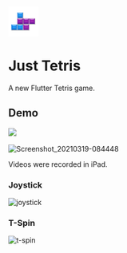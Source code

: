 ![icon](https://github.com/BreadKey/flutter-tetris/blob/main/ios/Runner/Assets.xcassets/AppIcon.appiconset/Icon-60.png?raw=true)
# Just Tetris

A new Flutter Tetris game.

## Demo
<img src=https://user-images.githubusercontent.com/37973204/111711650-8b145b00-888f-11eb-9a35-dfc7c17ecd16.jpg width=400>

![Screenshot_20210319-084448](https://user-images.githubusercontent.com/37973204/111711662-95cef000-888f-11eb-8adc-ac58350b908b.jpg)

Videos were recorded in iPad.
### Joystick
![joystick](https://user-images.githubusercontent.com/37973204/95551377-a3ad5900-0a45-11eb-8002-7a05fa33d25c.gif)

### T-Spin
![t-spin](https://user-images.githubusercontent.com/37973204/95551990-d3109580-0a46-11eb-9acc-fbb529386e33.gif)
